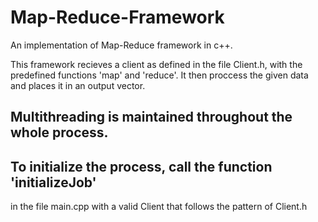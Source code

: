 # Map-Reduce-Framework
An implementation of Map-Reduce framework in c++.

This framework recieves a client as defined in the file Client.h,
with the predefined functions 'map' and 'reduce'. It then proccess
the given data and places it in an output vector.

## Multithreading is maintained throughout the whole process.
## To initialize the process, call the function 'initializeJob'
in the file main.cpp with a valid Client that follows the pattern
of Client.h

